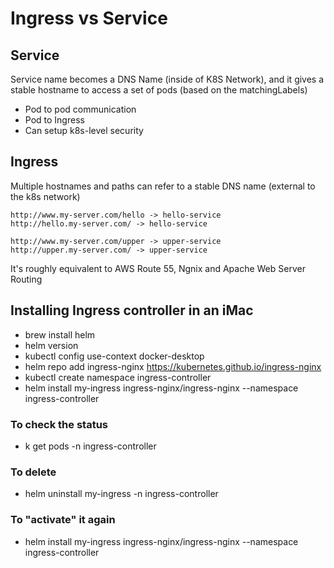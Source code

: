 # Ingress vs Service

## Service
Service name becomes a DNS Name (inside of K8S Network), and it gives a stable hostname to access a set of pods (based on the matchingLabels)
- Pod to pod communication
- Pod to Ingress 
- Can setup k8s-level security

## Ingress
Multiple hostnames and paths can refer to a stable DNS name (external to the k8s network)
```
http://www.my-server.com/hello -> hello-service
http://hello.my-server.com/ -> hello-service

http://www.my-server.com/upper -> upper-service
http://upper.my-server.com/ -> upper-service
```

It's roughly equivalent to AWS Route 55, Ngnix and Apache Web Server Routing


## Installing Ingress controller in an iMac
- brew install helm
- helm version
- kubectl config use-context docker-desktop
- helm repo add ingress-nginx https://kubernetes.github.io/ingress-nginx
- kubectl create namespace ingress-controller
- helm install my-ingress ingress-nginx/ingress-nginx --namespace ingress-controller

### To check the status
- k get pods -n ingress-controller

### To delete
- helm uninstall my-ingress -n ingress-controller

### To "activate" it again
- helm install my-ingress ingress-nginx/ingress-nginx --namespace ingress-controller

